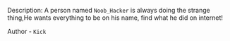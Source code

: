 
Description:
A person named `Noob_Hacker` is always doing the strange thing,He wants everything to be on his name, find what he did on internet!

Author - `Kick`


